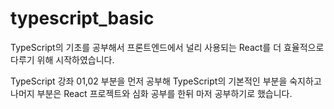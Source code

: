 # typescript_basic

TypeScript의 기초를 공부해서 프론트엔드에서 널리 사용되는 React를 더 효율적으로 다루기 위해 시작하였습니다. 

TypeScript 강좌 01,02 부분을 먼저 공부해 TypeScript의 기본적인 부분을 숙지하고 나머지 부분은 React 프로젝트와 심화 공부를 한뒤 마저 공부하기로 했습니다.
